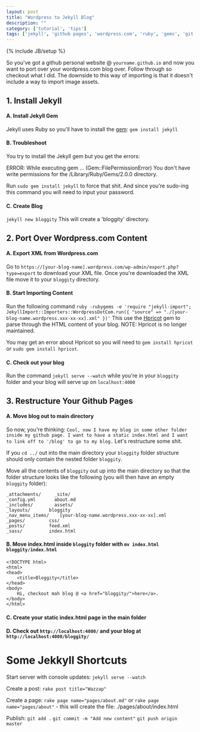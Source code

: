 ```yaml
---
layout: post
title: "Wordpress to Jekyll Blog"
description: ""
category: ['tutorial', 'tips']
tags: ['jekyll', 'github pages', 'wordpress.com', 'ruby', 'gems', 'git']
---
```

{% include JB/setup %}

So you've got a github personal website @ `yourname.github.io` and now you want to port over your wordpress.com blog over. Follow through so checkout what I did. The downside to this way of importing is that it doesn't include a way to import image assets.

## 1. Install Jekyll

#### A. Install Jekyll Gem
Jekyll uses Ruby so you'll have to install the [gem](www.google.com): `gem install jekyll`

#### B. Troubleshoot

You try to install the Jekyll gem but you get the errors:

  ERROR:  While executing gem ... (Gem::FilePermissionError)
      You don't have write permissions for the /Library/Ruby/Gems/2.0.0 directory.

Run `sudo gem install jekyll` to force that shit. And since you're sudo-ing this command you will need to input your password.

#### C. Create Blog
`jekyll new bloggity` This will create a 'bloggity' directory.

## 2. Port Over Wordpress.com Content

#### A. Export XML from Wordpress.com

Go to `https://[your-blog-name].wordpress.com/wp-admin/export.php?type=export` to download your XML file. Once you're downloaded the XML file move it to your `bloggity` directory.

#### B. Start Importing Content

Run the following command `ruby -rubygems -e 'require "jekyll-import"; JekyllImport::Importers::WordpressDotCom.run({ "source" => "./[your-blog-name.wordpress.xxx-xx-xx].xml" })'` This use the [Hpricot](https://github.com/hpricot/hpricot) gem to parse through the HTML content of your blog. NOTE: Hpricot is no longer maintained.


You may get an error about Hpricot so you will need to `gem install hpricot` or `sudo gem install hpricot`.

#### C. Check out your blog
Run the command `jekyll serve --watch` while you're in your `bloggity` folder and your blog will serve up on `localhost:4000`

## 3. Restructure Your Github Pages

#### A. Move blog out to main directory
So now, you're thinking: `Cool, now I have my blog in some other folder inside my github page. I want to have a static index.html and I want to link off to '/blog' to go to my blog.` Let's restructure some shit.

If you `cd ../` out into the main directory your `bloggity` folder structure should only contain the nested folder `bloggity`.

Move all the contents of `bloggity` out up into the main directory so that the folder structure looks like the following (you will then have an empty `bloggity` folder):

    _attachments/     _site/
    _config.yml       about.md
    _includes/        assets/
    _layouts/       bloggity
    _nav_menu_items/    [your-blog-name.wordpress.xxx-xx-xx].xml
    _pages/         css/
    _posts/         feed.xml
    _sass/          index.html

#### B. Move index.html inside `bloggity` folder with `mv index.html bloggity/index.html`

    <!DOCTYPE html>
    <html>
    <head>
        <title>Bloggity</title>
    </head>
    <body>
        Hi, checkout mah blog @ <a href="bloggity/">here</a>.
    </body>
    </html>

#### C. Create your static index.html page in the main folder

#### D. Check out `http://localhost:4000/` and your blog at `http://localhost:4000/bloggity/`


# Some Jekkyll Shortcuts

Start server with console updates: `jekyll serve --watch`

Create a post: `rake post title="Wazzap"`

Create a page: `rake page name="pages/about.md"`
or `rake page name="pages/about"` - this will create the file: ./pages/about/index.html

Publish: `git add .` `git commit -m "Add new content"` `git push origin master`
